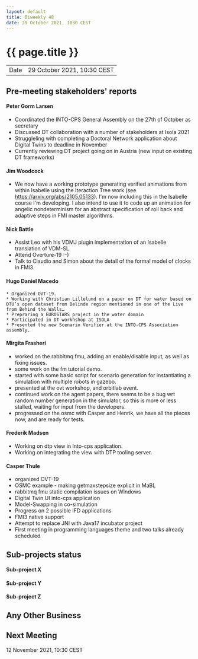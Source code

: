 ```yaml
---
layout: default
title: Biweekly 48
date: 29 October 2021, 1030 CEST
---
```


<script src="https://code.jquery.com/jquery-1.11.1.min.js">
</script>
<script src="/javascripts/edit.js"></script>
<script>setEditButonNm();</script>

# {{ page.title }}

|||
|---|---|
| Date | 29 October 2021, 10:30 CEST |


## Pre-meeting stakeholders' reports

<!-- Please keep in mind that the minutes are publicly available.-->

#### Peter Gorm Larsen
* Coordinated the INTO-CPS General Assembly on the 27th of October as secretary
* Discussed DT collaboration with a number of stakeholders at Isola 2021
* Struggleling with completing a Doctoral Network application about Digital Twins to deadline in November
* Currently reviewing DT project going on in Austria (new input on existing DT frameworks)

#### Jim Woodcock
* We now have a working prototype generating verified animations from within Isabelle using the Iteraction Tree work (see https://arxiv.org/abs/2105.05133). I'm now including this in the Isabelle course I'm developing. I also intend to use it to code up an animation for angelic nondeterminism for an abstract specification of roll back and adaptive steps in FMI master algorithms.

#### Nick Battle
* Assist Leo with his VDMJ plugin implementation of an Isabelle translation of VDM-SL.
* Attend Overture-19 :-)
* Talk to Claudio and Simon about the detail of the formal model of clocks in FMI3.


#### Hugo Daniel Macedo
    * Organized OVT-19.
    * Working with Christian Lillelund on a paper on DT for water based on DTU’s open dataset from Belinde region mentioned in one of the Live from Behind the Walls…
    * Prepraring a EUROSTARS project in the water domain
    * Participated in DT workhshop at ISOLA
    * Presented the new Scenario Verifier at the INTO-CPS Association assembly.
    
#### Mirgita Frasheri
* worked on the rabbitmq fmu, adding an enable/disable input, as well as fixing issues.
* some work on the fm tutorial demo.
* started with some basic script for scenario generation for instantiating a simulation with multiple robots in gazebo.
* presented at the ovt workshop, and orbitlab event.
* continued work on the agent papers, there seems to be a bug wrt random number generation in the simulator, so this is more or less stalled, waiting for input from the developers.
* progressed on the osmc with Casper and Henrik, we have all the pieces now, and are ready for tests.

#### Frederik Madsen
* Working on dtp view in Into-cps application.
* Working on integrating the view with DTP tooling server.

#### Casper Thule
* organized OVT-19
* OSMC example - making getmaxstepsize explicit in MaBL
* rabbitmq fmu static compilation issues on WIndows
* Digital Twin UI into-cps application
* Model-Swapping in co-simulation
* Progress on 2 possible IFD applications
* FMI3 native support
* Attempt to replace JNI with Java17 incubator project 
* First meeting in programming languages theme and two talks already scheduled

## Sub-projects status


#### Sub-project X

#### Sub-project Y

#### Sub-project Z

##  Any Other Business

Next Meeting
------------

12 November 2021, 10:30 CEST


<div id="edit_page_div"></div>
